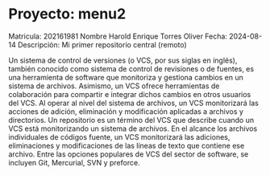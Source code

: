 # Proyecto: menu2
Matricula: 202161981
Nombre Harold Enrique Torres Oliver
Fecha: 2024-08-14
Descripción: Mi primer repositorio central (remoto)

Un sistema de control de versiones (o VCS, por sus siglas en inglés), también conocido como sistema de control de revisiones o de fuentes, es una herramienta de software que monitoriza y gestiona cambios en un sistema de archivos. Asimismo, un VCS ofrece herramientas de colaboración para compartir e integrar dichos cambios en otros usuarios del VCS. Al operar al nivel del sistema de archivos, un VCS monitorizará las acciones de adición, eliminación y modificación aplicadas a archivos y directorios. Un repositorio es un término del VCS que describe cuando un VCS está monitorizando un sistema de archivos. En el alcance los archivos individuales de códigos fuente, un VCS monitorizará las adiciones, eliminaciones y modificaciones de las líneas de texto que contiene ese archivo. Entre las opciones populares de VCS del sector de software, se incluyen Git, Mercurial, SVN y preforce.